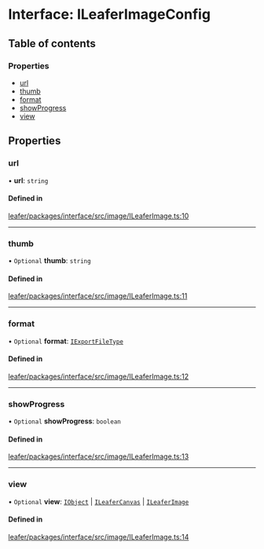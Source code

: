 # Interface: ILeaferImageConfig

## Table of contents

### Properties

- [url](ILeaferImageConfig.md#url)
- [thumb](ILeaferImageConfig.md#thumb)
- [format](ILeaferImageConfig.md#format)
- [showProgress](ILeaferImageConfig.md#showprogress)
- [view](ILeaferImageConfig.md#view)

## Properties

### url

• **url**: `string`

#### Defined in

[leafer/packages/interface/src/image/ILeaferImage.ts:10](https://github.com/leaferjs/leafer/blob/4821e21/packages/interface/src/image/ILeaferImage.ts#L10)

___

### thumb

• `Optional` **thumb**: `string`

#### Defined in

[leafer/packages/interface/src/image/ILeaferImage.ts:11](https://github.com/leaferjs/leafer/blob/4821e21/packages/interface/src/image/ILeaferImage.ts#L11)

___

### format

• `Optional` **format**: [`IExportFileType`](../modules.md#iexportfiletype)

#### Defined in

[leafer/packages/interface/src/image/ILeaferImage.ts:12](https://github.com/leaferjs/leafer/blob/4821e21/packages/interface/src/image/ILeaferImage.ts#L12)

___

### showProgress

• `Optional` **showProgress**: `boolean`

#### Defined in

[leafer/packages/interface/src/image/ILeaferImage.ts:13](https://github.com/leaferjs/leafer/blob/4821e21/packages/interface/src/image/ILeaferImage.ts#L13)

___

### view

• `Optional` **view**: [`IObject`](IObject.md) \| [`ILeaferCanvas`](ILeaferCanvas.md) \| [`ILeaferImage`](ILeaferImage.md)

#### Defined in

[leafer/packages/interface/src/image/ILeaferImage.ts:14](https://github.com/leaferjs/leafer/blob/4821e21/packages/interface/src/image/ILeaferImage.ts#L14)
